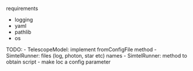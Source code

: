 
requirements
- logging
- yaml
- pathlib
- os

TODO:
    - TelescopeModel: implement fromConfigFile method
    - SimtelRunner: files (log, photon, star etc) names
    - SimtelRunner: method to obtain script
    - make loc a config parameter